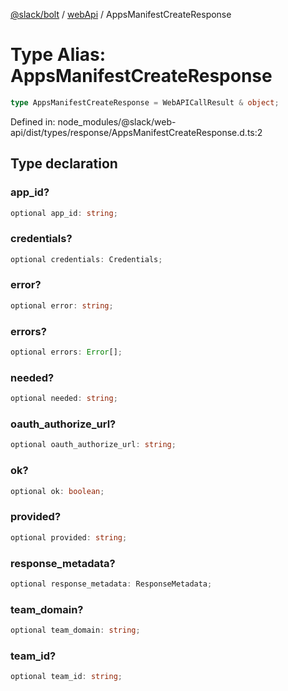 [@slack/bolt](../../../../index.md) / [webApi](../index.md) / AppsManifestCreateResponse

# Type Alias: AppsManifestCreateResponse

```ts
type AppsManifestCreateResponse = WebAPICallResult & object;
```

Defined in: node\_modules/@slack/web-api/dist/types/response/AppsManifestCreateResponse.d.ts:2

## Type declaration

### app\_id?

```ts
optional app_id: string;
```

### credentials?

```ts
optional credentials: Credentials;
```

### error?

```ts
optional error: string;
```

### errors?

```ts
optional errors: Error[];
```

### needed?

```ts
optional needed: string;
```

### oauth\_authorize\_url?

```ts
optional oauth_authorize_url: string;
```

### ok?

```ts
optional ok: boolean;
```

### provided?

```ts
optional provided: string;
```

### response\_metadata?

```ts
optional response_metadata: ResponseMetadata;
```

### team\_domain?

```ts
optional team_domain: string;
```

### team\_id?

```ts
optional team_id: string;
```
